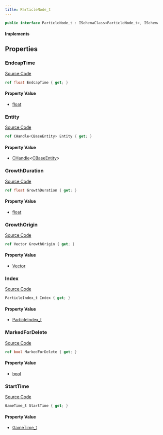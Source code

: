 ```yaml
---
title: ParticleNode_t
---
```


```csharp
public interface ParticleNode_t : ISchemaClass<ParticleNode_t>, ISchemaField, ISchemaClass, INativeHandle
```

#### Implements

## Properties

### EndcapTime

[Source Code](https://github.com/swiftly-solution/swiftlys2/blob/main/managed/src/SwiftlyS2.Generated/Schemas/Interfaces/ParticleNode_t.cs#L27)

```csharp
ref float EndcapTime { get; }
```

#### Property Value

- [float](https://learn.microsoft.com/dotnet/api/system.single)

### Entity

[Source Code](https://github.com/swiftly-solution/swiftlys2/blob/main/managed/src/SwiftlyS2.Generated/Schemas/Interfaces/ParticleNode_t.cs#L17)

```csharp
ref CHandle<CBaseEntity> Entity { get; }
```

#### Property Value

- [CHandle](/docs/api/shared/natives/chandle-1)<[CBaseEntity](/docs/api/shared/schemadefinitions/cbaseentity)>

### GrowthDuration

[Source Code](https://github.com/swiftly-solution/swiftlys2/blob/main/managed/src/SwiftlyS2.Generated/Schemas/Interfaces/ParticleNode_t.cs#L23)

```csharp
ref float GrowthDuration { get; }
```

#### Property Value

- [float](https://learn.microsoft.com/dotnet/api/system.single)

### GrowthOrigin

[Source Code](https://github.com/swiftly-solution/swiftlys2/blob/main/managed/src/SwiftlyS2.Generated/Schemas/Interfaces/ParticleNode_t.cs#L25)

```csharp
ref Vector GrowthOrigin { get; }
```

#### Property Value

- [Vector](/docs/api/shared/natives/vector)

### Index

[Source Code](https://github.com/swiftly-solution/swiftlys2/blob/main/managed/src/SwiftlyS2.Generated/Schemas/Interfaces/ParticleNode_t.cs#L19)

```csharp
ParticleIndex_t Index { get; }
```

#### Property Value

- [ParticleIndex_t](/docs/api/shared/schemadefinitions/particleindex_t)

### MarkedForDelete

[Source Code](https://github.com/swiftly-solution/swiftlys2/blob/main/managed/src/SwiftlyS2.Generated/Schemas/Interfaces/ParticleNode_t.cs#L29)

```csharp
ref bool MarkedForDelete { get; }
```

#### Property Value

- [bool](https://learn.microsoft.com/dotnet/api/system.boolean)

### StartTime

[Source Code](https://github.com/swiftly-solution/swiftlys2/blob/main/managed/src/SwiftlyS2.Generated/Schemas/Interfaces/ParticleNode_t.cs#L21)

```csharp
GameTime_t StartTime { get; }
```

#### Property Value

- [GameTime_t](/docs/api/shared/schemadefinitions/gametime_t)

